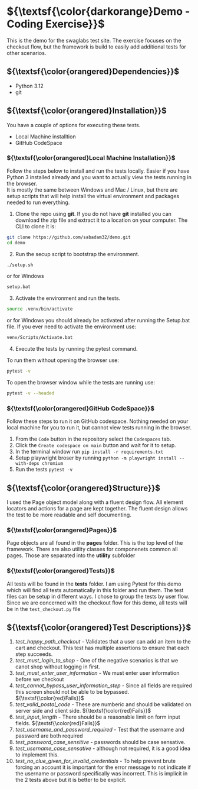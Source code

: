 # ${\textsf{\color{darkorange}Demo - Coding Exercise}}$
This is the demo for the swaglabs test site.  The exercise focuses on the checkout flow, but the framework is build to easily add additional tests for other scenarios.

## ${\textsf{\color{orangered}Dependencies}}$
- Python 3.12
- git

## ${\textsf{\color{orangered}Installation}}$
You have a couple of options for executing these tests.
- Local Machine installtion
- GitHub CodeSpace

### ${\textsf{\color{orangered}Local Machine Installation}}$
Follow the steps below to install and run the tests locally.  Easier if you have Python 3 installed already and you want to actually view the tests running in the browser.  
It is mostly the same between Windows and Mac / Linux, but there are setup scripts that will help install the virtual environment and packages needed to run everything.

1. Clone the repo using **git**. If you do not have **git** installed you can download the zip file and extract it to a location on your computer.  The CLI to clone it is:
```bash
git clone https://github.com/sabadam32/demo.git
cd demo
```
2. Run the secup script to bootstrap the environment.
```bash
./setup.sh
```
or for Windows
```cmd
setup.bat
```
3. Activate the environment and run the tests.
```bash
source .venv/bin/activate
```
or for Windows you should already be activated after running the Setup.bat file.  If you ever need to activate the environment use:
```cmd
venv/Scripts/Activate.bat
```
4. Execute the tests by running the pytest command.  

To run them without opening the browser use:
```bash
pytest -v
```
To open the browser window while the tests are running use:
```bash
pytest -v --headed
```
### ${\textsf{\color{orangered}GitHub CodeSpace}}$
Follow these steps to run it on GitHub codespace.  Nothing needed on your local machine for you to run it, but cannot view tests running in the browser.

1. From the `Code` button in the repository select the `Codespaces` tab.
2. Click the `Create codespace on main` button and wait for it to setup.
3. In the terminal window run `pip install -r requirements.txt`
4. Setup playwright broser by running `python -m playwright install --with-deps chromium`
5. Run the tests `pytest -v`

## ${\textsf{\color{orangered}Structure}}$
I used the Page object model along with a fluent design flow.  All element locators and actions for a page are kept together.  The fluent design allows the test to be more readable and self documenting.
### ${\textsf{\color{orangered}Pages}}$
Page objects are all found in the **pages** folder.  This is the top level of the framework. There are also utility classes for componenets common all pages.  Those are separated into the **utility** subfolder
### ${\textsf{\color{orangered}Tests}}$
All tests will be found in the **tests** folder.  I am using Pytest for this demo which will find all tests automatically in this folder and run them.  The test files can be setup in different ways.  I chose to group the tests by user flow. Since we are concerned with the checkout flow for this demo, all tests will be in the `test_checkout.py` file

## ${\textsf{\color{orangered}Test Descriptions}}$
1. *test_happy_path_checkout* - Validates that a user can add an item to the cart and checkout.  This test has multiple assertions to ensure that each step succeeds.
2. *test_must_login_to_shop* - One of the negative scenarios is that we canot shop without logging in first.
3. *test_must_enter_user_information* - We must enter user information before we checkout
4. *test_cannot_bypass_user_information_step* - Since all fields are required this screen should not be able to be bypassed. ${\textsf{\color{red}Fails}}$
5. *test_valid_postal_code* - These are numberic and should be validated on server side and client side. ${\textsf{\color{red}Fails}}$
6. *test_input_length* - There should be a reasonable limit on form input fields. ${\textsf{\color{red}Fails}}$
7. *test_username_and_password_required* - Test that the username and password are both required
8. *test_password_case_sensitive* - passwords should be case sensative.
9. *test_username_case_sensative* - although not required, it is a good idea to implement this.
10. *test_no_clue_given_for_invalid_credentials* - To help prevent brute forcing an account it is important for the error message to not indicate if the username or password specifically was incorrect.  This is implicit in the 2 tests above but it is better to be explicit.